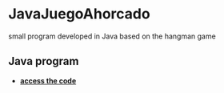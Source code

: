 # JavaJuegoAhorcado
small program developed in Java based on the hangman game

## Java program
* **[access the code](https://github.com/Javi-py/JavaJuegoAhorcado/blob/main/ahorcado/src/ahorcado/Ahorcado.java)** 

